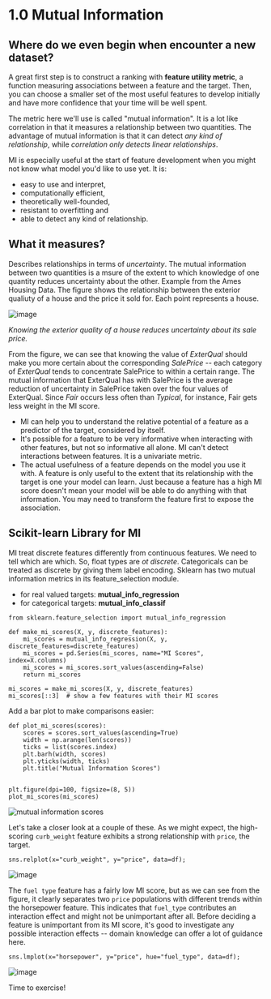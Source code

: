 # 1.0 Mutual Information

## **Where** do we even begin when encounter a new dataset?

A great first step is to construct a ranking with **feature utility metric**, a function measuring associations between a feature and the target. Then, you can choose a smaller set of the most useful features to develop initially and have more confidence that your time will be well spent.

The metric here we'll use is called "mutual information". It is a lot like correlation in that it measures a relationship between two quantities. The advantage of mutual information is that it can detect *any kind of relationship*, while *correlation only detects linear relationships*.

MI is especially useful at the start of feature development when you might not know what model you'd like to use yet. It is:
  - easy to use and interpret,
  - computationally efficient,
  - theoretically well-founded,
  - resistant to overfitting and
  - able to detect any kind of relationship.
  
## **What** it measures?

Describes relationships in terms of *uncertainty*. The mutual information between two quantities is a msure of the extent to which knowledge of one quantity reduces uncertainty about the other. 
Example from the Ames Housing Data. The figure shows the relationship between the exterior qualiuty of a house and the price it sold for. Each point represents a house.

  ![image](https://user-images.githubusercontent.com/67332395/178091757-00234b52-080b-4d51-97a5-a2952b5d7f0a.png)
  
  *Knowing the exterior quality of a house reduces uncertainty about its sale price.*
  
  From the figure, we can see that knowing the value of *ExterQual* should make you more certain about the corresponding *SalePrice* -- each category of *ExterQual* tends to concentrate SalePrice to within a certain range. The mutual information that ExterQual has with SalePrice is the average reduction of uncertainty in SalePrice taken over the four values of ExterQual. Since *Fair* occurs less often than *Typical*, for instance, Fair gets less weight in the MI score.
  
  - MI can help you to understand the relative potential of a feature as a predictor of the target, considered by itself.
  - It's possible for a feature to be very informative when interacting with other features, but not so informative all alone. MI can't detect interactions between features. It is a univariate metric.
  - The actual usefulness of a feature depends on the model you use it with. A feature is only useful to the extent that its relationship with the target is one your model can learn. Just because a feature has a high MI score doesn't mean your model will be able to do anything with that information. You may need to transform the feature first to expose the association.
      
      
## Scikit-learn Library for MI

MI treat discrete features differently from continuous features. We need to tell which are which. So, float types are *ot discrete*. Categoricals can be treated as discrete by giving them label encoding.
Sklearn has two mutual information metrics in its feature_selection module.
  
  - for real valued targets: **mutual_info_regression**
  - for categorical targets: **mutual_info_classif**
    
```
from sklearn.feature_selection import mutual_info_regression

def make_mi_scores(X, y, discrete_features):
    mi_scores = mutual_info_regression(X, y, discrete_features=discrete_features)
    mi_scores = pd.Series(mi_scores, name="MI Scores", index=X.columns)
    mi_scores = mi_scores.sort_values(ascending=False)
    return mi_scores

mi_scores = make_mi_scores(X, y, discrete_features)
mi_scores[::3]  # show a few features with their MI scores
```

Add a bar plot to make comparisons easier:

```
def plot_mi_scores(scores):
    scores = scores.sort_values(ascending=True)
    width = np.arange(len(scores))
    ticks = list(scores.index)
    plt.barh(width, scores)
    plt.yticks(width, ticks)
    plt.title("Mutual Information Scores")


plt.figure(dpi=100, figsize=(8, 5))
plot_mi_scores(mi_scores)
```
![mutual information scores](https://user-images.githubusercontent.com/67332395/178092068-45b22c7e-379c-42f7-b491-00a6dae17c5a.png)

Let's take a closer look at a couple of these. 
As we might expect, the high-scoring ```curb_weight``` feature exhibits a strong relationship with ```price```, the target.


```
sns.relplot(x="curb_weight", y="price", data=df);
```

![image](https://user-images.githubusercontent.com/67332395/178113701-a8518420-4bab-476a-a5b8-1c42345e6a69.png)

The `fuel type` feature has a fairly low MI score, but as we can see from the figure, it clearly separates two `price` populations with different trends within the horsepower feature. This indicates that `fuel_type` contributes an interaction effect and might not be unimportant after all. Before deciding a feature is unimportant from its MI score, it's good to investigate any possible interaction effects -- domain knowledge can offer a lot of guidance here.

`sns.lmplot(x="horsepower", y="price", hue="fuel_type", data=df);`

![image](https://user-images.githubusercontent.com/67332395/178113894-24061050-5382-45dd-98ef-210ea8b4d240.png)

Time to exercise!
